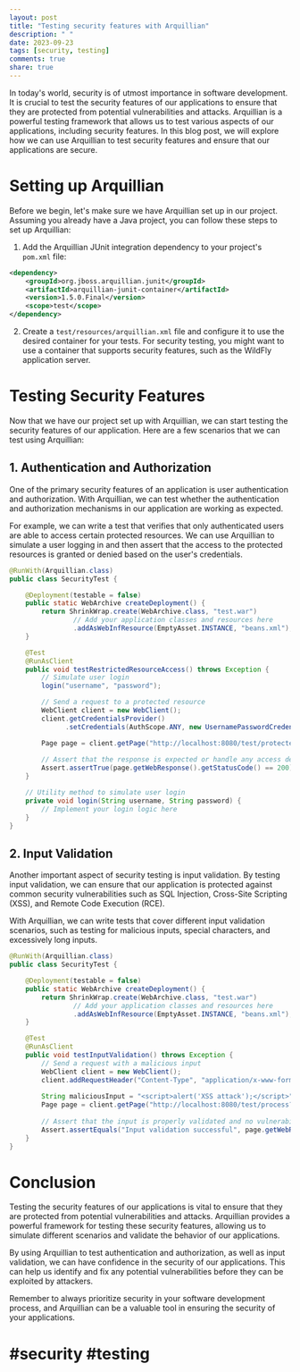 ```yaml
---
layout: post
title: "Testing security features with Arquillian"
description: " "
date: 2023-09-23
tags: [security, testing]
comments: true
share: true
---
```


In today's world, security is of utmost importance in software development. It is crucial to test the security features of our applications to ensure that they are protected from potential vulnerabilities and attacks. Arquillian is a powerful testing framework that allows us to test various aspects of our applications, including security features. In this blog post, we will explore how we can use Arquillian to test security features and ensure that our applications are secure.

# Setting up Arquillian

Before we begin, let's make sure we have Arquillian set up in our project. Assuming you already have a Java project, you can follow these steps to set up Arquillian:

1. Add the Arquillian JUnit integration dependency to your project's `pom.xml` file:
```xml
<dependency>
    <groupId>org.jboss.arquillian.junit</groupId>
    <artifactId>arquillian-junit-container</artifactId>
    <version>1.5.0.Final</version>
    <scope>test</scope>
</dependency>
```

2. Create a `test/resources/arquillian.xml` file and configure it to use the desired container for your tests. For security testing, you might want to use a container that supports security features, such as the WildFly application server.

# Testing Security Features

Now that we have our project set up with Arquillian, we can start testing the security features of our application. Here are a few scenarios that we can test using Arquillian:

## 1. Authentication and Authorization

One of the primary security features of an application is user authentication and authorization. With Arquillian, we can test whether the authentication and authorization mechanisms in our application are working as expected.

For example, we can write a test that verifies that only authenticated users are able to access certain protected resources. We can use Arquillian to simulate a user logging in and then assert that the access to the protected resources is granted or denied based on the user's credentials.

```java
@RunWith(Arquillian.class)
public class SecurityTest {

    @Deployment(testable = false)
    public static WebArchive createDeployment() {
        return ShrinkWrap.create(WebArchive.class, "test.war")
                // Add your application classes and resources here
                .addAsWebInfResource(EmptyAsset.INSTANCE, "beans.xml");
    }

    @Test
    @RunAsClient
    public void testRestrictedResourceAccess() throws Exception {
        // Simulate user login
        login("username", "password");

        // Send a request to a protected resource
        WebClient client = new WebClient();
        client.getCredentialsProvider()
              .setCredentials(AuthScope.ANY, new UsernamePasswordCredentials("username", "password"));

        Page page = client.getPage("http://localhost:8080/test/protected-resource");
        
        // Assert that the response is expected or handle any access denied scenarios
        Assert.assertTrue(page.getWebResponse().getStatusCode() == 200);
    }

    // Utility method to simulate user login
    private void login(String username, String password) {
        // Implement your login logic here
    }
}
```

## 2. Input Validation

Another important aspect of security testing is input validation. By testing input validation, we can ensure that our application is protected against common security vulnerabilities such as SQL Injection, Cross-Site Scripting (XSS), and Remote Code Execution (RCE).

With Arquillian, we can write tests that cover different input validation scenarios, such as testing for malicious inputs, special characters, and excessively long inputs.

```java
@RunWith(Arquillian.class)
public class SecurityTest {

    @Deployment(testable = false)
    public static WebArchive createDeployment() {
        return ShrinkWrap.create(WebArchive.class, "test.war")
                // Add your application classes and resources here
                .addAsWebInfResource(EmptyAsset.INSTANCE, "beans.xml");
    }

    @Test
    @RunAsClient
    public void testInputValidation() throws Exception {
        // Send a request with a malicious input
        WebClient client = new WebClient();
        client.addRequestHeader("Content-Type", "application/x-www-form-urlencoded");
        
        String maliciousInput = "<script>alert('XSS attack');</script>";
        Page page = client.getPage("http://localhost:8080/test/process?input=" + maliciousInput);
        
        // Assert that the input is properly validated and no vulnerability is present
        Assert.assertEquals("Input validation successful", page.getWebResponse().getContentAsString());
    }
}
```

# Conclusion

Testing the security features of our applications is vital to ensure that they are protected from potential vulnerabilities and attacks. Arquillian provides a powerful framework for testing these security features, allowing us to simulate different scenarios and validate the behavior of our applications.

By using Arquillian to test authentication and authorization, as well as input validation, we can have confidence in the security of our applications. This can help us identify and fix any potential vulnerabilities before they can be exploited by attackers.

Remember to always prioritize security in your software development process, and Arquillian can be a valuable tool in ensuring the security of your applications.

# #security #testing